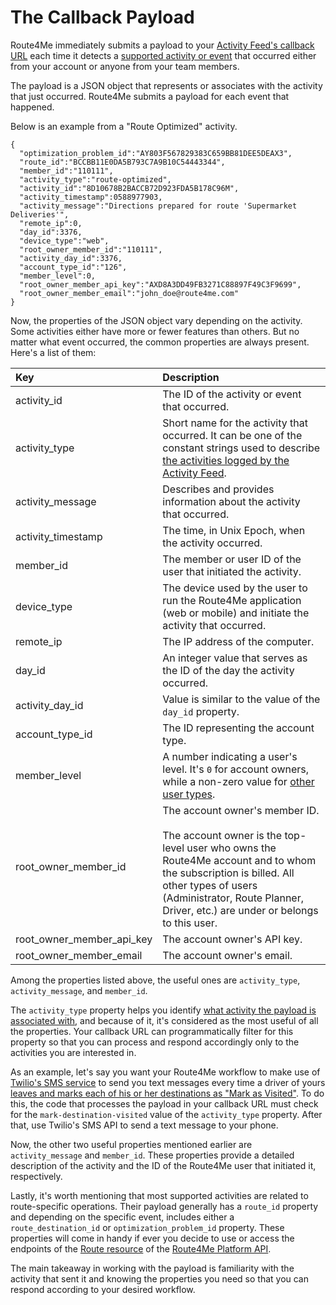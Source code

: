 # The Callback Payload

Route4Me immediately submits a payload to your [Activity Feed's callback URL][1] each time it detects a [supported activity or event][2] that occurred either from your account or anyone from your team members.

The payload is a JSON object that represents or associates with the activity that just occurred. Route4Me submits a payload for each event that happened.

Below is an example from a "Route Optimized" activity.

```
{
  "optimization_problem_id":"AY803F567829383C659BB81DEE5DEAX3",
  "route_id":"BCCBB11E0DA5B793C7A9B10C54443344",
  "member_id":"110111",
  "activity_type":"route-optimized",
  "activity_id":"8D10678B2BACCB72D923FDA5B178C96M",
  "activity_timestamp":0588977903,
  "activity_message":"Directions prepared for route 'Supermarket Deliveries'",
  "remote_ip":0,
  "day_id":3376,
  "device_type":"web",
  "root_owner_member_id":"110111",
  "activity_day_id":3376,
  "account_type_id":"126",
  "member_level":0,
  "root_owner_member_api_key":"AXD8A3DD49FB3271C88897F49C3F9699",
  "root_owner_member_email":"john_doe@route4me.com"
}
```

Now, the properties of the JSON object vary depending on the activity. Some activities either have more or fewer features than others. But no matter what event occurred, the common properties are always present. Here's a list of them:

|Key|Description|
|:--|:----------|
|activity_id|The ID of the activity or event that occurred.|
|activity_type|Short name for the activity that occurred. It can be one of the constant strings used to describe [the activities logged by the Activity Feed][2].|
|activity_message|Describes and provides information about the activity that occurred.|
|activity_timestamp|The time, in Unix Epoch, when the activity occurred.|
|member_id|The member or user ID of the user that initiated the activity.|
|device_type|The device used by the user to run the Route4Me application (web or mobile) and initiate the activity that occurred.|
|remote_ip|The IP address of the computer.|
|day_id|An integer value that serves as the ID of the day the activity occurred.|
|activity_day_id|Value is similar to the value of the `day_id` property.|
|account_type_id|The ID representing the account type.|
|member_level|A number indicating a user's level. It's `0` for account owners, while a non-zero value for [other user types][3].|
|root_owner_member_id|The account owner's member ID.<br><br>The account owner is the top-level user who owns the Route4Me account and to whom the subscription is billed. All other types of users (Administrator, Route Planner, Driver, etc.) are under or belongs to this user.|
|root_owner_member_api_key|The account owner's API key.|
|root_owner_member_email|The account owner's email.|

Among the properties listed above, the useful ones are `activity_type`, `activity_message`, and `member_id`.

The `activity_type` property helps you identify [what activity the payload is associated with][2], and because of it, it's considered as the most useful of all the properties. Your callback URL can programmatically filter for this property so that you can process and respond accordingly only to the activities you are interested in.

As an example, let's say you want your Route4Me workflow to make use of [Twilio's SMS service][4] to send you text messages every time a driver of yours [leaves and marks each of his or her destinations as "Mark as Visited"][5]. To do this, the code that processes the payload in your callback URL must check for the `mark-destination-visited` value of the `activity_type` property. After that, use Twilio's SMS API to send a text message to your phone.

Now, the other two useful properties mentioned earlier are `activity_message` and `member_id`. These properties provide a detailed description of the activity and the ID of the Route4Me user that initiated it, respectively.

Lastly, it's worth mentioning that most supported activities are related to route-specific operations. Their payload generally has a `route_id` property and depending on the specific event, includes either a `route_destination_id` or `optimization_problem_id` property. These properties will come in handy if ever you decide to use or access the endpoints of the [Route resource][6] of the [Route4Me Platform API][7]. 

The main takeaway in working with the payload is familiarity with the activity that sent it and knowing the properties you need so that you can respond according to your desired workflow.


[1]:    provide-callback-url.md
[2]:    supported-activities.md

[3]:    https://support.route4me.com/managing-users-and-team-members/

[4]:    https://www.twilio.com/sms
[5]:    https://support.route4me.com/tracking-route-progress-ipad/

[6]:    https://route4me.io/docs/#routes
[7]:    https://route4me.io/docs/#platform-apis
